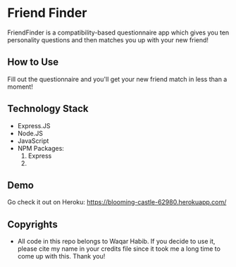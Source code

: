 # Friend Finder

 FriendFinder is a compatibility-based questionnaire app which gives you ten personality questions and then matches you up with your new friend!

## How to Use

Fill out the questionnaire and you'll get your new friend match in less than a moment! 

## Technology Stack

- Express.JS
- Node.JS
- JavaScript
- NPM Packages: 
    1. Express
    2. 

## Demo

Go check it out on Heroku: https://blooming-castle-62980.herokuapp.com/

## Copyrights

- All code in this repo belongs to Waqar Habib. If you decide to use it, please cite my name in your credits file since it took me a long time to come up with this. Thank you!
